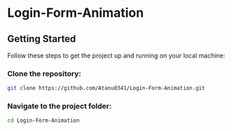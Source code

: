 ﻿# Login-Form-Animation
 ## Getting Started
Follow these steps to get the project up and running on your local machine:

### Clone the repository:

```bash
git clone https://github.com/Atanu0341/Login-Form-Animation.git
```
### Navigate to the project folder:

```bash
cd Login-Form-Animation
```

